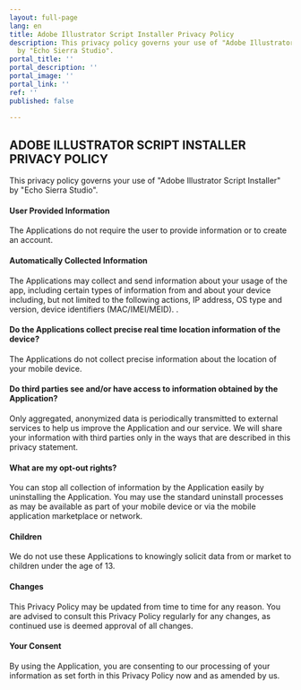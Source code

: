 ```yaml
---
layout: full-page
lang: en
title: Adobe Illustrator Script Installer Privacy Policy
description: This privacy policy governs your use of "Adobe Illustrator Script Installer"
  by "Echo Sierra Studio".
portal_title: ''
portal_description: ''
portal_image: ''
portal_link: ''
ref: ''
published: false

---
```

## ADOBE ILLUSTRATOR SCRIPT INSTALLER PRIVACY POLICY

This privacy policy governs your use of "Adobe Illustrator Script Installer" by "Echo Sierra Studio".

#### **User Provided Information**

The Applications do not require the user to provide information or to create an account.

#### **Automatically Collected Information**

The Applications may collect and send information about your usage of the app, including certain types of information from and about your device including, but not limited to the following actions, IP address, OS type and version, device identifiers (MAC/IMEI/MEID). .

#### **Do the Applications collect precise real time location information of the device?**

The Applications do not collect precise information about the location of your mobile device.

#### **Do third parties see and/or have access to information obtained by the Application?**

Only aggregated, anonymized data is periodically transmitted to external services to help us improve the Application and our service. We will share your information with third parties only in the ways that are described in this privacy statement.

#### **What are my opt-out rights?**

You can stop all collection of information by the Application easily by uninstalling the Application. You may use the standard uninstall processes as may be available as part of your mobile device or via the mobile application marketplace or network.

#### **Children**

We do not use these Applications to knowingly solicit data from or market to children under the age of 13.

#### **Changes**

This Privacy Policy may be updated from time to time for any reason. You are advised to consult this Privacy Policy regularly for any changes, as continued use is deemed approval of all changes.

#### **Your Consent**

By using the Application, you are consenting to our processing of your information as set forth in this Privacy Policy now and as amended by us.